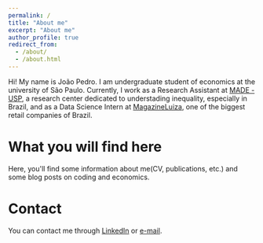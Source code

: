 ```yaml
---
permalink: /
title: "About me"
excerpt: "About me"
author_profile: true
redirect_from: 
  - /about/
  - /about.html
---
```


Hi! My name is João Pedro. I am undergraduate student of economics at the university of São Paulo. Currently, I work as a Research Assistant at [MADE - USP](https://madeusp.com.br/), a research center dedicated to understading inequality, especially in Brazil, and as a Data Science Intern at [MagazineLuiza](https://www.magazineluiza.com.br/), one of the biggest retail companies of Brazil. 

What you will find here
======
Here, you'll find some information about me(CV, publications, etc.) and some blog posts on coding and economics.

Contact
======
You can contact me through [LinkedIn](https://www.linkedin.com/in/jo%C3%A3o-pedro-fg-3126b1144/) or [e-mail](mailto:jpedrofgomes@gmail.com).